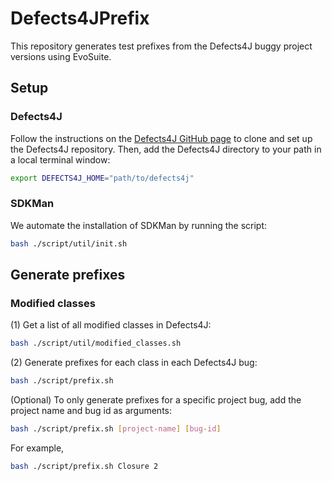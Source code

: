 # Defects4JPrefix

This repository generates test prefixes from the Defects4J buggy project versions using EvoSuite.

## Setup

### Defects4J

Follow the instructions on the 
[Defects4J GitHub page](https://github.com/rjust/defects4j) to clone and set 
up the Defects4J repository. Then, add the Defects4J directory to your path 
in a local terminal window:

```bash
export DEFECTS4J_HOME="path/to/defects4j"
```

### SDKMan

We automate the installation of SDKMan by running the script:

```bash
bash ./script/util/init.sh
```

## Generate prefixes

### Modified classes

(1) Get a list of all modified classes in Defects4J:

```bash
bash ./script/util/modified_classes.sh
```

(2) Generate prefixes for each class in each Defects4J bug:

```bash
bash ./script/prefix.sh
```

(Optional) To only generate prefixes for a specific project bug, add the 
project name and bug id as arguments:

```bash
bash ./script/prefix.sh [project-name] [bug-id]
```

For example,

```bash
bash ./script/prefix.sh Closure 2
```